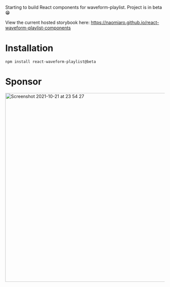 Starting to build React components for waveform-playlist. Project is in beta 😁

View the current hosted storybook here: https://naomiaro.github.io/react-waveform-playlist-components

# Installation

`npm install react-waveform-playlist@beta`

# Sponsor

<a href="https://github.com/sponsors/naomiaro"><img width="598" alt="Screenshot 2021-10-21 at 23 54 27" src="https://user-images.githubusercontent.com/35253/138407616-b0a736ce-5354-47b9-b32a-1046c5b58e4a.png"></a>
